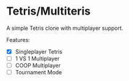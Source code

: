 # Tetris/Multiteris

A simple Tetris clone with multiplayer support.

Features:
* [X] Singleplayer Tetris
* [ ] 1 VS 1 Multiplayer
* [ ] COOP Multiplayer
* [ ] Tournament Mode